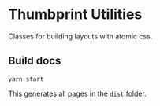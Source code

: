 # Thumbprint Utilities

Classes for building layouts with atomic css.

## Build docs

```
yarn start
```

This generates all pages in the `dist` folder.
